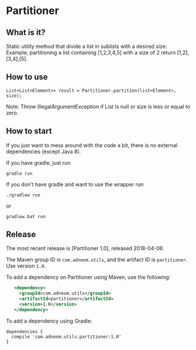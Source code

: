 Partitioner
==============

What is it?
-------------
 
Static utility method that divide a list in sublists with a desired size.
Example, partitioning a list containing [1,2,3,4,5] with a size of 2 return [1,2],[3,4],[5].

How to use
-------------  
  ```
 List<List<Element>> result = Partitioner.partition(list<Element>, size);
  ```
  Note: 
Throw IllegalArgumentException if List is null or size is less or equal to zero. 
  
How to start
-------------

If you just want to mess around with the code a bit, there is no external dependencies (except Java 8).

If you have gradle, just run
  ```
gradle run
  ```
If you don't have gradle and want to use the wrapper run
  ```
./gradlew run
  ```
or
  ```
gradlew.bat run
  ```
  
Release
-------------
   
The most recent release is [Partitioner 1.0], released 2018-04-06.
   
The Maven group ID is `com.adneom.utils`, and the artifact ID is `partitioner`. Use
version `1.0`.
   
To add a dependency on Partitioner using Maven, use the following:
   
```xml
   <dependency>
     <groupId>com.adneom.utils</groupId>
     <artifactId>partitioner</artifactId>
     <version>1.0</version>
   </dependency>
   ```
   
   To add a dependency using Gradle:
   
   ```
   dependencies {
     compile 'com.adneom.utils:partitioner:1.0'
   }
   ```
